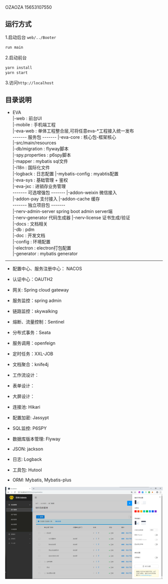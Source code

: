 OZAOZA
15653107550

## 运行方式
1.启动后台 `web/../Booter`
```java
run main
```
2.启动前台
```
yarn install
yarn start
```
3.访问`http://localhost`

## 目录说明

+ EVA   
    |-web : 前台UI   
    |-mobile : 手机端工程  
    |-eva-web : 单体工程整合层,可将任意eva-*工程接入统一发布   
    ------- 服务包 -------
    |-eva-core : 核心包-框架核心    
        |-src/main/resources   
            |-db/migration : flyway脚本   
            |-spy.properties : p6spy脚本   
            |-mapper : mybatis sql文件   
            |-i18n : 国际化文件  
            |-logback : 日志配置
            |-mybatis-config : myabtis配置   
    |-eva-sys : 基础管理 + 鉴权   
    |-eva-jxc : 进销存业务管理   
    ------- 可选增强包 -------
    |-addon-weixin 微信接入  
    |-addon-pay 支付接入
    |-addon-cache 缓存   
    ------- 独立项目包 -------           
    |-nerv-admin-server spring boot admin server端  
    |-nerv-generator 代码生成器
    |-nerv-license 证书生成/验证   
    |-docs : 文档相关   
        |-db : pdm   
        |-doc : 开发文档   
        |-config : 环境配置   
        |-electron : electron打包配置     
        |-generator : mybatis generator    
        
-----------------------------------------------------------------   
- 配置中心、服务注册中心： NACOS
- 认证中心：OAUTH2
- 网关: Spring cloud gateway
- 服务监控：spring admin
- 链路监控：skywalking
- 熔断、流量控制：Sentinel
- 分布式事务：Seata
- 服务调用：openfeign
- 定时任务：XXL-JOB
- 文档聚合：knife4j
- 工作流设计：
- 表单设计：
- 大屏设计：

- 连接池: Hikari
- 配置加密: Jassypt
- SQL监控: P6SPY
- 数据库版本管理: Flyway
- JSON: jackson
- 日志: Logback
- 工具包: Hutool
- ORM: Mybatis, Mybatis-plus

 ![](snapshot.png)
 
